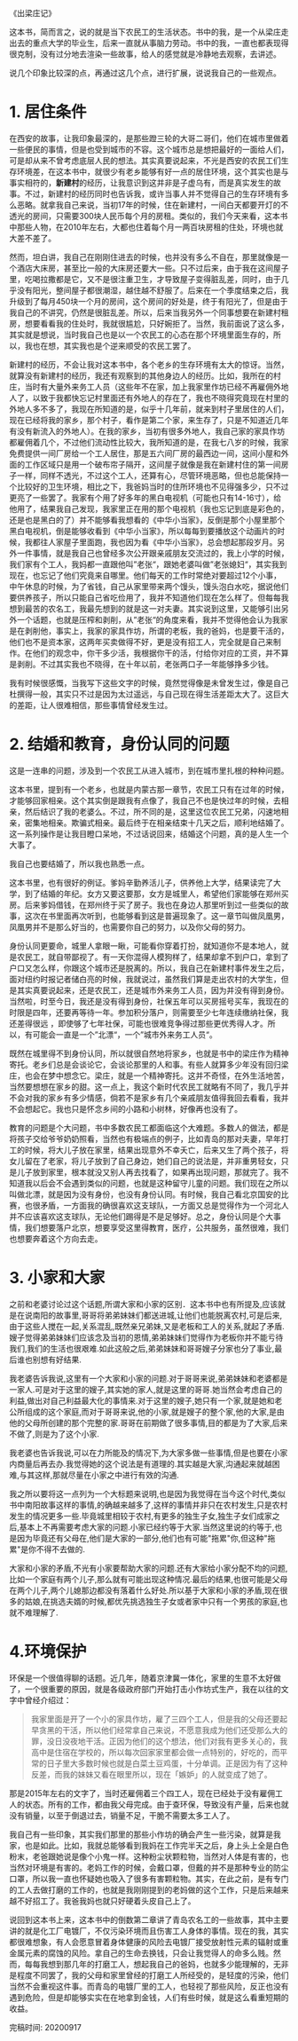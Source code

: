 《出梁庄记》

这本书，简而言之，说的就是当下农民工的生活状态。书中的我，是一个从梁庄走出去的重点大学的毕业生，后来一直就从事脑力劳动。书中的我，一直也都表现得很克制，没有过分地去渲染一些故事，给人的感觉就是冷静地去观察，去讲述。

说几个印象比较深的点，再通过这几个点，进行扩展，说说我自己的一些观点。


# 1. 居住条件

在西安的故事，让我印象最深的，是那些蹬三轮的大哥二哥们，他们在城市里做着一些便民的事情，但是也受到城市的不容。这个城市总是想把最好的一面给人们，可是却从来不曾考虑底层人民的想法。其实真要说起来，不光是西安的农民工们生存环境差，在这本书中，就很少有老乡能够有好一点的居住环境，这个其实也是与事实相符的，**新建村**的经历，让我意识到这并非是子虚乌有，而是真实发生的故事。不过，新建村的经历同时也告诉我，或许当事人并不觉得自己的生存环境有多么恶略。就拿我自己来说，当初17年的时候，住在新建村，一间白天都要开灯的不透光的房间，只需要300块人民币每个月的房租。类似的，我们今天来看，这本书中那些人物，在2010年左右，大都也住着每个月一两百块房租的住处，环境也就大差不差了。

然而，坦白讲，我自己在刚刚住进去的时候，也并没有多么不自在，那里就像是一个酒店大床房，甚至比一般的大床房还要大一些。只不过后来，由于我在这间屋子里，吃喝拉撒都是它，又不是很注重卫生，才导致屋子变得脏乱差，同时，由于几乎没有阳光，整间屋子都很潮湿，越住越不舒服了。后来在一个季度结束之后，我升级到了每月450块一个月的房间，这个房间的好处是，终于有阳光了，但是由于我自己的不讲究，仍然是很脏乱差。所以，后来当我另外一个同事想要在新建村租房，想要看看我的住处时，我就很尴尬，只好婉拒了。当然，我前面说了这么多，其实就是想说，当时我自己也是以一个农民工的心态在那个环境里面生存的，所以，我也在想，其实我也是个逆来顺受的农民工罢了。

新建村的经历，不会让我对这本书中，各个老乡的生存环境有太大的惊讶。当然，就算没有新建村的经历，我还有观察到的其他身边人的经历。比如，我所在的村庄，当时有大量外来务工人员（这些年不在家，加上我家里作坊已经不再雇佣外地人了，以致于我都快忘记村里面还有外地人的存在了，我也不晓得究竟现在村里的外地人多不多了，我现在所知道的是，似乎十几年前，就来到村子里居住的人们，现在已经将我的家乡，那个村子，看作是第二个家，来生存了，只是不知道近几年有没有新流入的外地人）。在我的家乡，当初有很多外地人，我自己家的家具作坊都雇佣着几个，不过他们流动性比较大，我所知道的是，在我七八岁的时候，我家免费提供一间厂房给一个工人居住，那是五六间厂房的最西边一间，这间小屋和外面的工作区域只是用一个破布帘子隔开，这间屋子就像是我在新建村住的第一间房子一样，同样不透光，不过这个工人，还算有心，尽管环境恶略，但也总能保持一个比较好的卫生环境，相比之下，我爸妈当时的住所环境也不见得强多少，只不过更亮了一些罢了。我家有个用了好多年的黑白电视机（可能也只有14-16寸），给他用了，结果我自己发现，我家里正在用的那个电视机（我也忘记到底是彩色的，还是也是黑白的了）并不能够看我想看的《中华小当家》，反倒是那个小屋里那个黑白电视机，倒是能够收看到《中华小当家》，所以每每到要播放这个动画片的时候，我都往人家屋子里面跑，我也因为看《中华小当家》，总会想起那段岁月。另外一件事情，就是我自己也曾经多次公开跟亲戚朋友交流过的，我上小学的时候，我们家有个工人，我妈都一直跟他叫”老张“，跟她老婆叫做”老张媳妇“，其实我到现在，也忘记了他们究竟来自哪里。他们每天的工作时常绝对要超过12个小事，中午休息的时候，为了省钱，自己从家里带来两个馒头，馒头泡白水吃，据说他们要供养孩子，所以只能自己省吃俭用了，我并不知道他们现在怎么样了。但每每我想到最苦的农名工，我最先想到的就是这一对夫妻。其实说到这里，又能够引出另外一个话题，也就是压榨和剥削，从”老张“的角度来看，我并不觉得他会认为我家是在剥削他，事实上，我家的家具作坊，所谓的老板，我的爸妈，也是要干活的，他们也不是资本家，这两年买卖做得不好，更是没有招工人，完全就是自己来制作。在他们的观念中，你干多少活，我根据你干的活，付给你对应的工资，并不算是剥削。不过其实我也不晓得，在十年以前，老张两口子一年能够挣多少钱。


我有时候很感慨，当我写下这些文字的时候，竟然觉得像是未曾发生过，像是自己杜撰得一般，其实只不过是因为太过遥远，与自己现在得生活差距太大了。这巨大的差距，让人很难相信，那些事情曾经发生过。

# 2. 结婚和教育，身份认同的问题

这是一连串的问题，涉及到一个农民工从进入城市，到在城市里扎根的种种问题。

这本书里，提到有一个老乡，也就是内蒙古那一章节，农民工只有在过年的时候，才能够回家相亲。这个其实倒是跟我有点像了，我自己不也是快过年的时候，去相亲，然后结识了我的老婆么。不过，所不同的是，这里这位农民工兄弟，闪速地相亲，密集地相亲。欺骗式相亲。最后终于在相亲结束十几天之后，顺利地结婚了。这一系列操作是让我目瞪口呆地，不过话说回来，结婚这个问题，真的是人生一个大事了。

我自己也要结婚了，所以我也熟悉一点。


这本书里，也有很好的例证。爹妈辛勤养活儿子，供养他上大学，结果读完了大学，到了结婚的年纪。女方又要这要那，女方是城里人，希望他们家能够在郑州买房。后来爹妈借钱，在郑州终于买了房子。我也在身边人那里听到过一些类似的故事，这次在书里面再次听到，也能够看到这是普遍现象了。这一章节叫做凤凰男，凤凰男并不是那么好当的，也需要你自己的努力，以及你父母的努力。

身份认同更要命，城里人拿眼一瞅，可能看你穿着打扮，就知道你不是本地人，就是农民工，就自带鄙视了。有一天你混得人模狗样了，结果却拿不到户口，拿到了户口又怎么样，你跟这个城市还是脱离的。所以，我自己在新建村事件发生之后，面对纽约时报记者储白亮的时候，我就说过，虽然我们算是走出农村的大学生，但是其实真要说起来，还是农民工，还是城市外来务工人员，因为并没有得到身份。当然啦，时至今日，我还是没有得到身份，社保五年可以买房摇号买车，我现在的时限是四年，还要再等待一年。参加积分落户，则需要至少七年连续缴纳社保，我还差得很远 ，即使够了七年社保，可能也很难竞争得过那些更优秀得人才。所以，有可能会一直是一个”北漂“，一个”城市外来务工人员“。

既然在城里得不到身份认同，所以就很自然地将家乡，也就是书中的梁庄作为精神寄托。老乡们总是会谈论它，会谈论那里的人和事。有些人就算多少年没有回归梁庄，也会在梦中想念它。梁庄，就是一个精神寄托。这并不奇怪，在外生活地苦，当然要想想在家乡的甜。这一点上，我这个新时代农民工就略有不同了，我几乎并不会对我的家乡有多少情感，倘若不是家乡有几个亲戚朋友值得我回去看看，我并不会想起它。我也只是怀念乡间的小路和小树林，好像再也没有了。

教育的问题是个大问题，书中多数农民工都面临这个大难题。多数人的做法，都是将孩子交给爷爷奶奶照看，当然也有极端点的例子，比如青岛的那对夫妻，早年打工的时候，将大儿子放在家里，结果出现意外不幸夭亡，后来又生了两个孩子，将女儿留在了老家，将儿子放到了自己身边，她们自己的说法是，并非重男轻女，只是儿子放到家里，根本就没又别人再去找看了，如果再出现问题，那就完了。我不知道我以后会不会遇到类似的问题，也就是这种留守儿童的问题。我们现在之所以叫做北漂，就是因为没有身份，也没有身份认同。有时候，我自己看北京国安的比赛，也很矛盾，一方面我的确很喜欢这支球队，一方面又总是觉得作为一个河北人并不应该喜欢这支球队，无论他们踢得是不是足够好。总之，身份认同是个大事情，我们想要落户北京，想要享受这里得教育，医疗，公共服务，虽然很难，我们也想要奔着这个方向去走。

# 3. 小家和大家

之前和老婆讨论过这个话题,所谓大家和小家的区别．这本书中也有所提及,应该就是在说南阳的故事里,哥哥将弟弟妹妹们都送进城,让他们也能脱离农村,可是后来,由于这些人搅在一起,关系混乱,既然亲兄弟妹,又是老板和工人的关系,就起了矛盾.嫂子觉得弟弟妹妹们应该念及当初的恩情,弟弟妹妹们觉得作为老板你并不能亏待我们,我们的生活也很艰难.如此这般之后,弟弟妹妹和哥哥嫂子分家也分了事业,最后谁也别想有好结果.

我老婆告诉我说,这里有一个大家和小家的问题.对于哥哥来说,弟弟妹妹和老婆都是一家人.可是对于这里的嫂子,其实她的家人,就是这里的哥哥.她当然会考虑自己的利益,做出对自己利益最大化的事情来.对于这里的嫂子,她只有一个家,就是她和老公所组成的这个家庭,而对于哥哥来说,他的小家,就是嫂子的整个家,他的大家,是由他的父母所创建的那个完整的家.哥哥在前期做了很多事情,目的都是为了大家,后来不做了,则是为了这个小家.

我老婆也告诉我说,可以在力所能及的情况下,为大家多做一些事情,但是也要在小家内商量后再去办.我觉得她的这个说法是有道理的.其实越是大家,沟通起来就越困难,与其这样,那就尽量在小家之中进行有效的沟通.

我之所以要将这一点列为一个大标题来说明,也是因为我觉得在当今这个时代,类似书中南阳故事这样的事情,的确越来越多了,这样的事情并非只在农村发生,只是农村发生的情况更多一些.毕竟城里相较于农村,有更多的独生子女,独生子女们成家之后,基本上不再需要考虑大家的问题.小家已经约等于大家.当然这里说的约等于,也是因为毕竟还有父母在,他们是大家的一部分,他们也有可能"拖累"你,但这种"拖累"是你不得不去做的.

大家和小家的矛盾,不光有小家要帮助大家的问题.还有大家给小家分配不均的问题,比如一个家庭有两个儿子,那么就有可能出现这种情况.最后的结果,也很可能是父母在两个儿子,两个儿媳那边都没有落着什么好处.所以基于大家和小家的矛盾,现在很多的姑娘,在挑选夫婿的时候,都优先挑选独生子女或者家中只有一个男孩的家庭,也就不难理解了.



# 4.环境保护

环保是一个很值得聊的话题。近几年，随着京津冀一体化，家里的生意不太好做了，一个很重要的原因，就是各级政府部门开始打击小作坊式生产，我在以往的文字中曾经介绍过：



>我家里面是开了一个小的家具作坊，雇了三四个工人，但是我的父母还要起早贪黑的干活，所以他们经常拿自己来说，不愿意我成为他们还受那么大的罪，没日没夜地干活。正因为他们的这个想法，他们对我有更多关心的，我高中是住宿在学校的，所以每次回家家里都会做一点特别的，好吃的，而平常的日子里大多数时候也就是白菜土豆鸡蛋，十分单调。正是因为有了这种反差，而我的妹妹又看在眼里所以，现在「嫉妒」的人就变成了她了。


那是2015年左右的文字了，当时还雇佣着三个四工人，现在已经处于没有雇佣工人的状态。所有的工作，都由我父母完成。由于查环保，导致没有产量，后来也就没有销量，以至于倒退过去，销量不足，干脆不需要太多工人了。

我自己有一些印象，其实我们那里的那些小作坊的确会产生一些污染，就算是我家，也是如此。比如，我就总能够看到我妈在工作完半天之后，身上头上全是白色粉末，老爸跟她说是像个小鬼一样。这种粉尘状颗粒物，当然对人体是有害的，也当然对环境是有害的。老妈工作的时候，会戴口罩，但戴的并不是那种专业的防尘口罩，所以我一直也怀疑她也吸入了很多有害颗粒物。其实，在此之前，是有专门的工人去做打磨的工作的，也就是我刚刚提到的老妈做的这个工作，只是后来越来越不好招工了。我爸我妈也就只好硬着头皮自己上了。

说回到这本书上来，这本书中的倒数第二章讲了青岛农名工的一些故事，其中主要讲的就是化工厂电镀厂，不仅污染环境而且伤害工人身体的事情。现在的我，其实都很难想象，有人会愿意冒着身体健康的风险去电镀厂接受放射性元素的辐射或重金属元素的腐蚀的风险。拿自己的生命去换钱，只会让我觉得人的命多么贱。然而，每每我想到那几年的打磨工人，想起我自己的爸妈，也就多少能理解的，无非是程度不同罢了，我的父母和家里曾经的打磨工人所经受的，是轻度的污染，他们当然不会重视这件事。而青岛的电镀厂里的工人，也轻视了那些风险，反正也没有遇到危险，但是却能够实实在在地拿到金钱，人们有些时候，就是这么看重短期的收益。

完稿时间: 20200917








